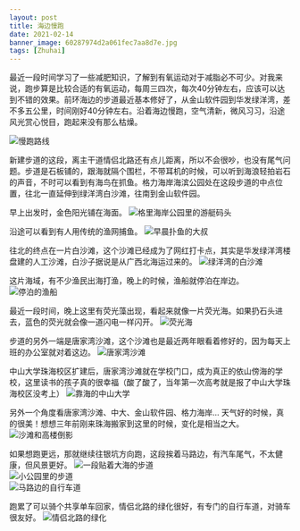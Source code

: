 ```yaml
---
layout: post
title: 海边慢跑
date: 2021-02-14
banner_image: 60287974d2a061fec7aa8d7e.jpg
tags: [Zhuhai]
---
```


最近一段时间学习了一些减肥知识，了解到有氧运动对于减脂必不可少。对我来说，跑步算是比较合适的有氧运动，每周三四次，每次40分钟左右，应该可以达到不错的效果。前环海边的步道最近基本修好了，从金山软件园到华发绿洋湾，差不多五公里，时间刚好40分钟左右。沿着海边慢跑，空气清新，微风习习，沿途风光赏心悦目，跑起来没有那么枯燥。

<!--more-->

![慢跑路线]({{site.img_path}}/6028cf9cd2a061fec7d127a4.png)  

新建步道的这段，离主干道情侣北路还有点儿距离，所以不会很吵，也没有尾气问题。步道是石板铺的，跟海就隔个围栏，不带耳机的时候，可以听到海浪轻拍岩石的声音，不时可以看到有海鸟在抓鱼。格力海岸海滨公园处在这段步道的中点位置，往北一直延伸到绿洋湾白沙滩，往南到金山软件园。

早上出发时，金色阳光铺在海面。
![格里海岸公园里的游艇码头]({{site.img_path}}/60287974d2a061fec7aa8d60.jpg)

沿途可以看到有人用传统的渔网捕鱼。
![早晨扑鱼的大叔]({{site.img_path}}/60287974d2a061fec7aa8d6c.jpg)

往北的终点在一片白沙滩，这个沙滩已经成为了网红打卡点，其实是华发绿洋湾楼盘建的人工沙滩，白沙子据说是从广西北海运过来的。
![绿洋湾的白沙滩]({{site.img_path}}/60287974d2a061fec7aa8d85.jpg)

这片海域，有不少渔民出海打渔，晚上的时候，渔船就停泊在岸边。
![停泊的渔船]({{site.img_path}}/60287974d2a061fec7aa8d8f.jpg)

最近一段时间，晚上这里有荧光藻出现，看起来就像一片荧光海。如果扔石头进去，蓝色的荧光就会像一道闪电一样闪开。
![荧光海](https://pic.imgdb.cn/item/6028aa71d2a061fec7be240f.jpg)

步道的另外一端是唐家湾沙滩，这个沙滩也是最近两年眼看着修好的，因为每天上班的办公室就对着这边。
![唐家湾沙滩]({{site.img_path}}/60287974d2a061fec7aa8d9b.jpg)

中山大学珠海校区扩建后，唐家湾沙滩就在学校门口，成为真正的依山傍海的学校，这里读书的孩子真的很幸福（酸了酸了，当年第一次高考就是报了中山大学珠海校区没考上）
![靠海的中山大学]({{site.img_path}}/60287974d2a061fec7aa8d96.jpg)

另外一个角度看唐家湾沙滩、中大、金山软件园、格力海岸... 天气好的时候，真的很美！想想三年前刚来珠海搬家到这里的时候，变化是相当之大。
![沙滩和高楼倒影]({{site.img_path}}/60287999d2a061fec7aa9934.jpg)

如果想跑更远，那就继续往银坑方向跑，这段挨着马路边，有汽车尾气，不太健康，但风景更好。
![一段贴着大海的步道]({{site.img_path}}/60287999d2a061fec7aa9985.jpg)  
![小公园里的步道]({{site.img_path}}/60287999d2a061fec7aa999c.jpg)  
![马路边的自行车道]({{site.img_path}}/60287999d2a061fec7aa998c.jpg)  

跑累了可以骑个共享单车回家，情侣北路的绿化很好，有专门的自行车道，对骑车很友好。
![情侣北路的绿化]({{site.img_path}}/60287974d2a061fec7aa8d57.jpg)
